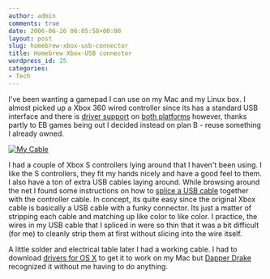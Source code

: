 ```yaml
---
author: admin
comments: true
date: 2006-06-26 06:05:58+00:00
layout: post
slug: homebrew-xbox-usb-connector
title: Homebrew Xbox-USB connector
wordpress_id: 25
categories:
- Tech
---
```


I've been wanting a gamepad I can use on my Mac and my Linux box. I almost picked up a Xbox 360 wired controller since its has a standard USB interface and there is [driver support](http://tattiebogle.net/index.php/ProjectRoot/Xbox360Controller/OsxDriver) on [both platforms](http://gentoo-wiki.com/HOWTO_Xbox_360_controller_on_Linux) however, thanks partly to EB games being out I decided instead on plan B - reuse something I already owned.


[![My Cable](http://farm1.static.flickr.com/77/174127952_fe6b63ce26_m.jpg)](http://www.flickr.com/photos/72831683@N00/174127952/)



I had a couple of Xbox S controllers lying around that I haven't been using. I like the S controllers, they fit my hands nicely and have a good feel to them. I also have a ton of extra USB cables laying around. While browsing around the net I found some instructions on how to [splice a USB cable](http://www.ocmodshop.com/default.aspx?a=223) together with the controller cable. In concept, its quite easy since the original Xbox cable is basically a USB cable with a funky connector. Its just a matter of stripping each cable and matching up like color to like color. I practice, the wires in my USB cable that I spliced in were so thin that it was a bit difficult (for me) to cleanly strip them at first without slicing into the wire itself.

A little solder and electrical table later I had a working cable. I had to download [drivers for OS X](http://homepage.mac.com/walisser/xboxhiddriver/) to get it to work on my Mac but [Dapper Drake](http://www.ubuntu.com/) recognized it without me having to do anything.
